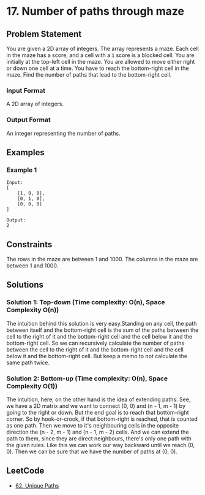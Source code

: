 # 17. Number of paths through maze
## Problem Statement
You are given a 2D array of integers. The array represents a maze. Each cell in the maze has a score, and a cell with a `1` score is a blocked cell. You are initially at the top-left cell in the maze. You are allowed to move either right or down one cell at a time. You have to reach the bottom-right cell in the maze. Find the number of paths that lead to the bottom-right cell.

### Input Format
A 2D array of integers.

### Output Format
An integer representing the number of paths.

## Examples
### Example 1
```
Input:
[
    [1, 0, 0],
    [0, 1, 0],
    [0, 0, 0]
]

Output:
2
```

## Constraints
The rows in the maze are between 1 and 1000.
The columns in the maze are between 1 and 1000.

## Solutions
### Solution 1: Top-down (Time complexity: O(n), Space Complexity O(n))
The intuition behind this solution is very easy.Standing on any cell, the path between itself and the bottom-right cell is the sum of the paths between the cell to the right of it and the bottom-right cell and the cell below it and the bottom-right cell. So we can recursively calculate the number of paths between the cell to the right of it and the bottom-right cell and the cell below it and the bottom-right cell. But keep a memo to not calculate the same path twice.

### Solution 2: Bottom-up (Time complexity: O(n), Space Complexity O(1))
The intuition, here, on the other hand is the idea of extending paths. See, we have a 2D matrix and we want to connect (0, 0) and (n - 1, m - 1) by going to the right or down. But the end goal is to reach that bottom-right corner. So by hook-or-crook, if that bottom-right is reached, that is counted as one path. Then we move to it's neighbouring cells in the opposite direction the (n - 2, m - 1) and (n - 1, m - 2) cells. And we can extend the path to them, since they are direct neighbours, there's only one path with the given rules. Like this we can work our way backward until we reach (0, 0). Then we can be sure that we have the number of paths at (0, 0).

## LeetCode
- [62. Unique Paths](https://leetcode.com/problems/unique-paths/)